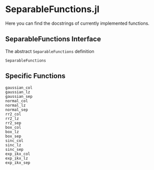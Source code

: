 # SeparableFunctions.jl

Here you can find the docstrings of currently implemented functions.

## SeparableFunctions Interface

The abstract `SeparableFunctions` definition
```@docs
SeparableFunctions
```

## Specific Functions
```@docs
gaussian_col
gaussian_lz
gaussian_sep
normal_col
normal_lz
normal_sep
rr2_col
rr2_lz
rr2_sep
box_col
box_lz
box_sep
sinc_col
sinc_lz
sinc_sep
exp_ikx_col
exp_ikx_lz
exp_ikx_sep
```
